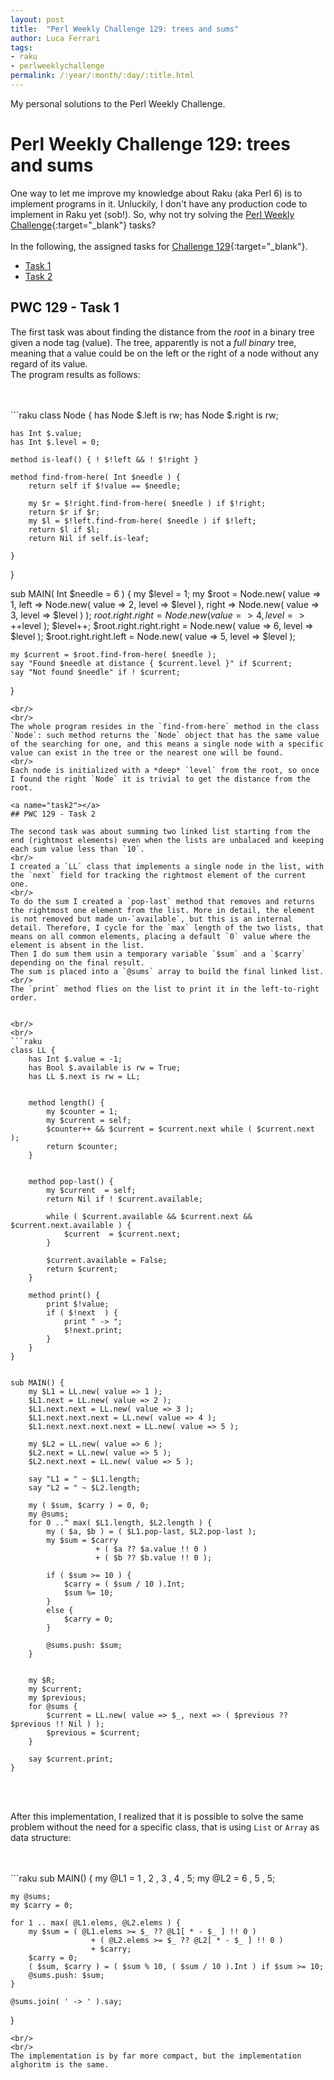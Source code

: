 ```yaml
---
layout: post
title:  "Perl Weekly Challenge 129: trees and sums"
author: Luca Ferrari
tags:
- raku
- perlweeklychallenge
permalink: /:year/:month/:day/:title.html
---
```

My personal solutions to the Perl Weekly Challenge.

# Perl Weekly Challenge 129: trees and sums

One way to let me improve my knowledge about Raku (aka Perl 6) is to implement programs in it.
Unluckily, I don't have any production code to implement in Raku yet (sob!).
So, why not try solving the [Perl Weekly Challenge](https://perlweeklychallenge.org/){:target="_blank"} tasks?
<br/>
<br/>
In the following, the assigned tasks for [Challenge 129](https://perlweeklychallenge.org/blog/perl-weekly-challenge-0129/){:target="_blank"}.
<br/>
- [Task 1](#task1)
- [Task 2](#task2)



<a name="task1"></a>
## PWC 129 - Task 1

The first task was about finding the distance from the *root* in a binary tree given a node tag (value). The tree, apparently is not a *full binary* tree, meaning that a value could be on the left or the right of a node without any regard of its value.
<br/>
The program results as follows:


<br/>
<br/>
```raku
class Node {
    has Node $.left is rw;
    has Node $.right is rw;

    has Int $.value;
    has Int $.level = 0;

    method is-leaf() { ! $!left && ! $!right }

    method find-from-here( Int $needle ) {
        return self if $!value == $needle;

        my $r = $!right.find-from-here( $needle ) if $!right;
        return $r if $r;
        my $l = $!left.find-from-here( $needle ) if $!left;
        return $l if $l;
        return Nil if self.is-leaf;

    }
}


sub MAIN( Int $needle = 6 ) {
    my $level = 1;
    my $root = Node.new( value => 1,
                         left => Node.new( value => 2, level => $level ),
                         right => Node.new( value => 3, level => $level ) );
    $root.right.right = Node.new( value => 4, level => ++$level );
    $level++;
    $root.right.right.right = Node.new( value => 6, level => $level );
    $root.right.right.left = Node.new( value => 5, level => $level );



    my $current = $root.find-from-here( $needle );
    say "Found $needle at distance { $current.level }" if $current;
    say "Not found $needle" if ! $current;
}

```
<br/>
<br/>
The whole program resides in the `find-from-here` method in the class `Node`: such method returns the `Node` object that has the same value of the searching for one, and this means a single node with a specific value can exist in the tree or the nearest one will be found.
<br/>
Each node is initialized with a *deep* `level` from the root, so once I found the right `Node` it is trivial to get the distance from the root.

<a name="task2"></a>
## PWC 129 - Task 2

The second task was about summing two linked list starting from the end (rightmost elements) even when the lists are unbalaced and keeping each sum value less than `10`.
<br/>
I created a `LL` class that implements a single node in the list, with the `next` field for tracking the rightmost element of the current one.
<br/>
To do the sum I created a `pop-last` method that removes and returns the rightmost one element from the list. More in detail, the element is not removed but made un-`available`, but this is an internal detail. Therefore, I cycle for the `max` length of the two lists, that means on all common elements, placing a default `0` value where the element is absent in the list.
Then I do sum them usin a temporary variable `$sum` and a `$carry` depending on the final result.
The sum is placed into a `@sums` array to build the final linked list.
<br/>
The `print` method flies on the list to print it in the left-to-right order.


<br/>
<br/>
```raku
class LL {
    has Int $.value = -1;
    has Bool $.available is rw = True;
    has LL $.next is rw = LL;


    method length() {
        my $counter = 1;
        my $current = self;
        $counter++ && $current = $current.next while ( $current.next );
        return $counter;
    }


    method pop-last() {
        my $current  = self;
        return Nil if ! $current.available;

        while ( $current.available && $current.next && $current.next.available ) {
            $current  = $current.next;
        }

        $current.available = False;
        return $current;
    }

    method print() {
        print $!value;
        if ( $!next  ) {
            print " -> ";
            $!next.print;
        }
    }
}


sub MAIN() {
    my $L1 = LL.new( value => 1 );
    $L1.next = LL.new( value => 2 );
    $L1.next.next = LL.new( value => 3 );
    $L1.next.next.next = LL.new( value => 4 );
    $L1.next.next.next.next = LL.new( value => 5 );

    my $L2 = LL.new( value => 6 );
    $L2.next = LL.new( value => 5 );
    $L2.next.next = LL.new( value => 5 );

    say "L1 = " ~ $L1.length;
    say "L2 = " ~ $L2.length;

    my ( $sum, $carry ) = 0, 0;
    my @sums;
    for 0 ..^ max( $L1.length, $L2.length ) {
        my ( $a, $b ) = ( $L1.pop-last, $L2.pop-last );
        my $sum = $carry
                   + ( $a ?? $a.value !! 0 )
                   + ( $b ?? $b.value !! 0 );

        if ( $sum >= 10 ) {
            $carry = ( $sum / 10 ).Int;
            $sum %= 10;
        }
        else {
            $carry = 0;
        }

        @sums.push: $sum;
    }


    my $R;
    my $current;
    my $previous;
    for @sums {
        $current = LL.new( value => $_, next => ( $previous ?? $previous !! Nil ) );
        $previous = $current;
    }

    say $current.print;
}
```
<br/>
<br/>

After this implementation, I realized that it is possible to solve the same problem without the need for a specific class, that is using `List` or `Array` as data structure:

<br/>
<br/>
```raku
sub MAIN() {
    my @L1 = 1 , 2 , 3 , 4 , 5;
    my @L2 = 6 , 5 , 5;

    my @sums;
    my $carry = 0;

    for 1 .. max( @L1.elems, @L2.elems ) {
        my $sum = ( @L1.elems >= $_ ?? @L1[ * - $_ ] !! 0 )
                      + ( @L2.elems >= $_ ?? @L2[ * - $_ ] !! 0 )
                      + $carry;
        $carry = 0;
        ( $sum, $carry ) = ( $sum % 10, ( $sum / 10 ).Int ) if $sum >= 10;
        @sums.push: $sum;
    }

    @sums.join( ' -> ' ).say;
}

```
<br/>
<br/>
The implementation is by far more compact, but the implementation alghoritm is the same.
